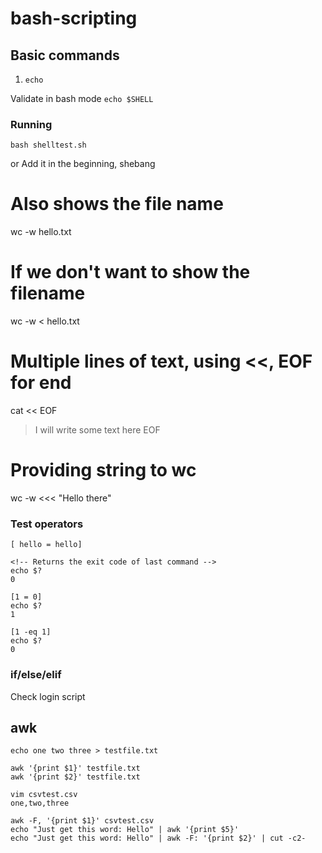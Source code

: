 # bash-scripting


## Basic commands

1. `echo`

Validate in bash mode
`echo $SHELL`

### Running
`bash shelltest.sh`

or
Add it in the beginning, shebang


# Also shows the file name
wc -w hello.txt

# If we don't want to show the filename
wc -w < hello.txt 

# Multiple lines of text, using <<, EOF for end
cat << EOF
> I will 
> write some
> text here
> EOF

# Providing string to wc
wc -w <<< "Hello there"

### Test operators

```
[ hello = hello]

<!-- Returns the exit code of last command -->
echo $?
0

[1 = 0]
echo $?
1

[1 -eq 1]
echo $?
0
```

### if/else/elif

Check login script


## awk

```
echo one two three > testfile.txt

awk '{print $1}' testfile.txt
awk '{print $2}' testfile.txt
```


```
vim csvtest.csv
one,two,three

awk -F, '{print $1}' csvtest.csv
echo "Just get this word: Hello" | awk '{print $5}'
echo "Just get this word: Hello" | awk -F: '{print $2}' | cut -c2-
```